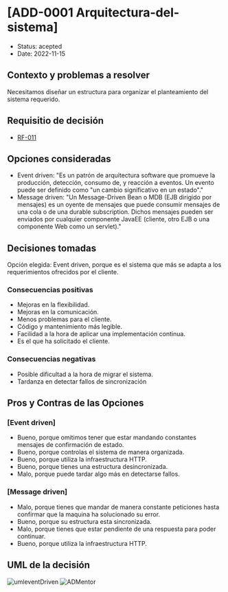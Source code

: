 # [ADD-0001 Arquitectura-del-sistema]

* Status: acepted
* Date: 2022-11-15

## Contexto y problemas a resolver

Necesitamos diseñar un estructura para organizar el planteamiento del sistema requerido.

## Requisitio de decisión

* [RF-011](../requisitos/RF-011.md)

## Opciones consideradas

* Event driven: "Es un patrón de arquitectura software que promueve la producción, detección, consumo de, y reacción a eventos. Un evento puede ser definido como "un cambio significativo en un estado"."
* Message driven: "Un Message-Driven Bean o MDB (EJB dirigido por mensajes) es un oyente de mensajes que puede consumir mensajes de una cola o de una durable subscription. Dichos mensajes pueden ser enviados por cualquier componente JavaEE (cliente, otro EJB o una componente Web como un servlet)."

## Decisiones tomadas

Opción elegida: Event driven, porque es el sistema que más se adapta a los requerimientos ofrecidos por el cliente.

### Consecuencias positivas <!-- optional -->

* Mejoras en la flexibilidad.
* Mejoras en la comunicación.
* Menos problemas para el cliente.
* Código y mantenimiento más legible.
* Facilidad a la hora de aplicar una implementación continua.
* Es el que ha solicitado el cliente.

### Consecuencias negativas <!-- optional -->

* Posible dificultad a la hora de migrar el sistema.
* Tardanza en detectar fallos de sincronización

## Pros y Contras de las Opciones

### [Event driven]

* Bueno, porque omitimos tener que estar mandando constantes mensajes de confirmación de estado.
* Bueno, porque controlas el sistema de manera organizada.
* Bueno, porque utiliza la infraestructura HTTP.
* Bueno, porque tienes una estructura desincronizada.
* Malo, porque puede tardar algo más en detectarse fallos.

### [Message driven]

* Malo, porque tienes que mandar de manera constante peticiones hasta confirmar que la maquina ha solucionado su error.
* Bueno, porque su estructura esta sincronizada.
* Malo, porque tienes que estar pendiente de una respuesta para poder continuar.
* Bueno, porque utiliza la infraestructura HTTP.

## UML de la decisión

![umleventDriven](../uml/umlMicroservicios.jpeg)
![ADMentor](../uml/ADMentor.PNG)